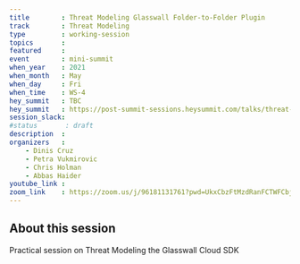 ```yaml
---
title        : Threat Modeling Glasswall Folder-to-Folder Plugin
track        : Threat Modeling
type         : working-session
topics       :
featured     :
event        : mini-summit
when_year    : 2021
when_month   : May
when_day     : Fri
when_time    : WS-4
hey_summit   : TBC
hey_summit   : https://post-summit-sessions.heysummit.com/talks/threat-modeling-glasswall-folder-to-folder-plugin/
session_slack:
#status       : draft
description  :
organizers   :
    - Dinis Cruz
    - Petra Vukmirovic
    - Chris Holman
    - Abbas Haider
youtube_link :
zoom_link    : https://zoom.us/j/96181131761?pwd=UkxCbzFtMzdRanFCTWFCbjNmbmdmUT09
---
```


## About this session

Practical session on Threat Modeling the Glasswall Cloud SDK
